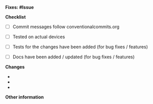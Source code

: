 **Fixes: #Issue**

<!--
- The name of this PR should follow conventionalcommits.org.
- When not using Project-Aluminum to create PRs, please manually select a type (T: abc) and a component (C: abc) label
  from the right.
- Please enter the corresponding issue ID in the placeholder above.
-->


**Checklist**
<!-- Please check if your PR fulfills the following requirements: -->

- [ ] Commit messages follow conventionalcommits.org
- [ ] Tested on actual devices
- [ ] Tests for the changes have been added (for bug fixes / features)
- [ ] Docs have been added / updated (for bug fixes / features)


**Changes**
<!-- Please list your changes: -->

-
-
-


<!-- Add this section if you need it.
**Screenshots**

| Description 1  | Description 2  | Description 3  |
| :------------: | :------------: | :------------: |
| <screenshot 1> | <screenshot 2> | <screenshot 3> |
-->


**Other information**
<!-- Optional -->

